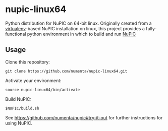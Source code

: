 # nupic-linux64

Python distribution for NuPIC on 64-bit linux.  Originally created from a
[virtualenv](http://www.virtualenv.org/en/latest/)-based NuPIC installation
on linux, this project provides a fully-functional python environment in which
to build and run [NuPIC](https://github.com/numenta/nupic)

## Usage

Clone this repository:

    git clone https://github.com/numenta/nupic-linux64.git

Activate your environment:

    source nupic-linux64/bin/activate

Build NuPIC:

    $NUPIC/build.sh

See https://github.com/numenta/nupic#try-it-out for further instructions for
using NuPIC.
